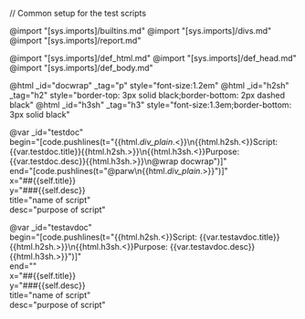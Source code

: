 // Common setup for the test scripts

@import "[sys.imports]/builtins.md"
@import "[sys.imports]/divs.md"
@import "[sys.imports]/report.md"

@import "[sys.imports]/def_html.md"
@import "[sys.imports]/def_head.md"
@import "[sys.imports]/def_body.md"

@html _id="docwrap" _tag="p" style="font-size:1.2em"
@html _id="h2sh" _tag="h2" style="border-top: 3px solid black;border-bottom: 2px dashed black"
@html _id="h3sh" _tag="h3" style="font-size:1.3em;border-bottom: 3px solid black"

@var _id="testdoc"\
    begin="[code.pushlines(t=\"{{html._div_plain_.<}}\n{{html.h2sh.<}}Script: {{var.testdoc.title}}{{html.h2sh.>}}\n{{html.h3sh.<}}Purpose: {{var.testdoc.desc}}{{html.h3sh.>}}\n@wrap docwrap\")]"\
    end="[code.pushlines(t=\"@parw\n{{html._div_plain_.>}}\")]"\
    x="##{{self.title}}\
    y="###{{self.desc}}\
    title="name of script"\
    desc="purpose of script"

@var _id="testavdoc"\
    begin="[code.pushlines(t=\"{{html.h2sh.<}}Script: {{var.testavdoc.title}}{{html.h2sh.>}}\n{{html.h3sh.<}}Purpose: {{var.testavdoc.desc}}{{html.h3sh.>}}\")]"\
    end=""\
    x="##{{self.title}}\
    y="###{{self.desc}}\
    title="name of script"\
    desc="purpose of script"
